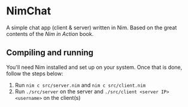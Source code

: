 # NimChat
A simple chat app (client & server) written in Nim. Based on the great contents of the *Nim in Action* book.

## Compiling and running
You'll need Nim installed and set up on your system. Once that is done, follow the steps below:

1. Run `nim c src/server.nim` and `nim c src/client.nim`
2. Run `./src/server` on the server and `./src/client <server IP> <username>` on the client(s)
